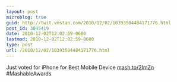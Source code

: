 ```yaml
---
layout: post
microblog: true
guid: http://twit.vmstan.com/2010/12/02/10393504484171776.html
post_id: 3045419
date: 2010-12-02T12:02:59-0600
lastmod: 2010-12-02T12:02:59-0600
type: post
url: /2010/12/02/10393504484171776.html
---
```

Just voted for iPhone for Best Mobile Device [mash.to/2ImZn](http://mash.to/2ImZn) #MashableAwards
